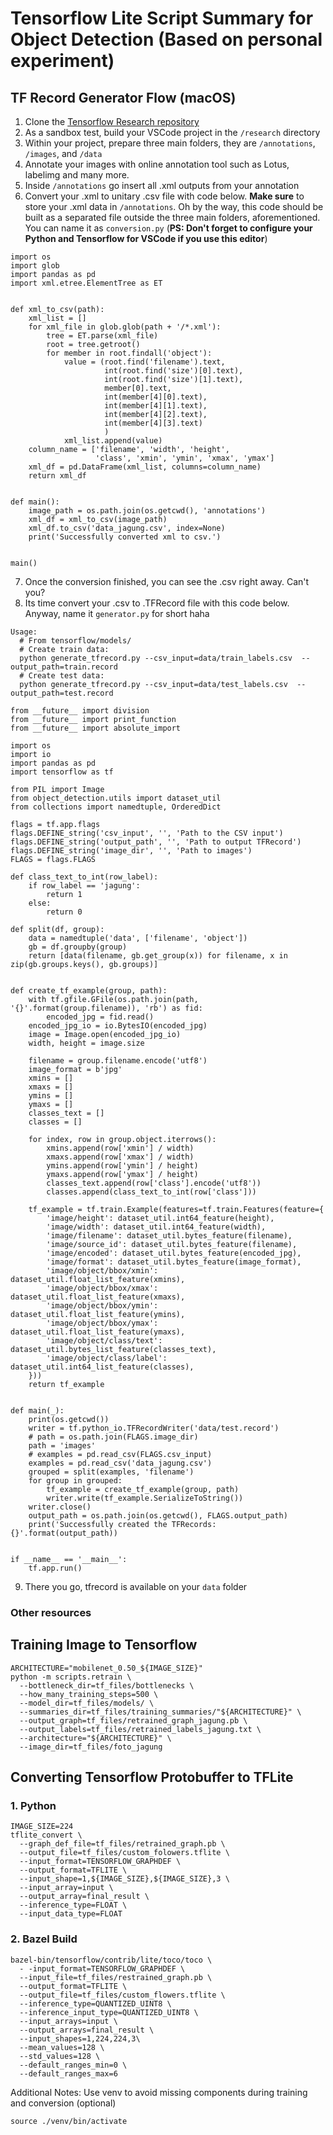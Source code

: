 # Tensorflow Lite Script Summary for Object Detection (Based on personal experiment)

## TF Record Generator Flow (macOS)
1. Clone the [Tensorflow Research repository](https://github.com/tensorflow/models)<br>
2. As a sandbox test, build your VSCode project in the ```/research``` directory
3. Within your project, prepare three main folders, they are ```/annotations```, ```/images```, and ```/data```
4. Annotate your images with online annotation tool such as Lotus, labelimg and many more.
5. Inside ```/annotations``` go insert all .xml outputs from your annotation
6. Convert your .xml to unitary .csv file with code below. <b>Make sure</b> to store your .xml data in ```/annotations```. Oh by the way, this code should be built as a separated file outside the three main folders, aforementioned. You can name it as ```conversion.py``` (<b>PS: Don't forget to configure your Python and Tensorflow for VSCode if you use this editor</b>)
```
import os
import glob
import pandas as pd
import xml.etree.ElementTree as ET


def xml_to_csv(path):
    xml_list = []
    for xml_file in glob.glob(path + '/*.xml'):
        tree = ET.parse(xml_file)
        root = tree.getroot()
        for member in root.findall('object'):
            value = (root.find('filename').text,
                     int(root.find('size')[0].text),
                     int(root.find('size')[1].text),
                     member[0].text,
                     int(member[4][0].text),
                     int(member[4][1].text),
                     int(member[4][2].text),
                     int(member[4][3].text)
                     )
            xml_list.append(value)
    column_name = ['filename', 'width', 'height',
                   'class', 'xmin', 'ymin', 'xmax', 'ymax']
    xml_df = pd.DataFrame(xml_list, columns=column_name)
    return xml_df


def main():
    image_path = os.path.join(os.getcwd(), 'annotations')
    xml_df = xml_to_csv(image_path)
    xml_df.to_csv('data_jagung.csv', index=None)
    print('Successfully converted xml to csv.')


main()
```
7. Once the conversion finished, you can see the .csv right away. Can't you?
8. Its time convert your .csv to .TFRecord file with this code below. Anyway, name it ```generator.py``` for short haha
```
Usage:
  # From tensorflow/models/
  # Create train data:
  python generate_tfrecord.py --csv_input=data/train_labels.csv  --output_path=train.record
  # Create test data:
  python generate_tfrecord.py --csv_input=data/test_labels.csv  --output_path=test.record

from __future__ import division
from __future__ import print_function
from __future__ import absolute_import

import os
import io
import pandas as pd
import tensorflow as tf

from PIL import Image
from object_detection.utils import dataset_util
from collections import namedtuple, OrderedDict

flags = tf.app.flags
flags.DEFINE_string('csv_input', '', 'Path to the CSV input')
flags.DEFINE_string('output_path', '', 'Path to output TFRecord')
flags.DEFINE_string('image_dir', '', 'Path to images')
FLAGS = flags.FLAGS

def class_text_to_int(row_label):
    if row_label == 'jagung':
        return 1
    else:
        return 0
       
def split(df, group):
    data = namedtuple('data', ['filename', 'object'])
    gb = df.groupby(group)
    return [data(filename, gb.get_group(x)) for filename, x in zip(gb.groups.keys(), gb.groups)]


def create_tf_example(group, path):
    with tf.gfile.GFile(os.path.join(path, '{}'.format(group.filename)), 'rb') as fid:
        encoded_jpg = fid.read()
    encoded_jpg_io = io.BytesIO(encoded_jpg)
    image = Image.open(encoded_jpg_io)
    width, height = image.size

    filename = group.filename.encode('utf8')
    image_format = b'jpg'
    xmins = []
    xmaxs = []
    ymins = []
    ymaxs = []
    classes_text = []
    classes = []

    for index, row in group.object.iterrows():
        xmins.append(row['xmin'] / width)
        xmaxs.append(row['xmax'] / width)
        ymins.append(row['ymin'] / height)
        ymaxs.append(row['ymax'] / height)
        classes_text.append(row['class'].encode('utf8'))
        classes.append(class_text_to_int(row['class']))

    tf_example = tf.train.Example(features=tf.train.Features(feature={
        'image/height': dataset_util.int64_feature(height),
        'image/width': dataset_util.int64_feature(width),
        'image/filename': dataset_util.bytes_feature(filename),
        'image/source_id': dataset_util.bytes_feature(filename),
        'image/encoded': dataset_util.bytes_feature(encoded_jpg),
        'image/format': dataset_util.bytes_feature(image_format),
        'image/object/bbox/xmin': dataset_util.float_list_feature(xmins),
        'image/object/bbox/xmax': dataset_util.float_list_feature(xmaxs),
        'image/object/bbox/ymin': dataset_util.float_list_feature(ymins),
        'image/object/bbox/ymax': dataset_util.float_list_feature(ymaxs),
        'image/object/class/text': dataset_util.bytes_list_feature(classes_text),
        'image/object/class/label': dataset_util.int64_list_feature(classes),
    }))
    return tf_example


def main(_):    
    print(os.getcwd())
    writer = tf.python_io.TFRecordWriter('data/test.record')
    # path = os.path.join(FLAGS.image_dir)
    path = 'images'
    # examples = pd.read_csv(FLAGS.csv_input)
    examples = pd.read_csv('data_jagung.csv')
    grouped = split(examples, 'filename')
    for group in grouped:
        tf_example = create_tf_example(group, path)
        writer.write(tf_example.SerializeToString())
    writer.close()
    output_path = os.path.join(os.getcwd(), FLAGS.output_path)
    print('Successfully created the TFRecords: {}'.format(output_path))


if __name__ == '__main__':
    tf.app.run()
```
9. There you go, tfrecord is available on your ```data``` folder

### Other resources

## Training Image to Tensorflow
```IMAGE_SIZE=224
ARCHITECTURE="mobilenet_0.50_${IMAGE_SIZE}"
python -m scripts.retrain \
  --bottleneck_dir=tf_files/bottlenecks \
  --how_many_training_steps=500 \
  --model_dir=tf_files/models/ \
  --summaries_dir=tf_files/training_summaries/"${ARCHITECTURE}" \
  --output_graph=tf_files/retrained_graph_jagung.pb \
  --output_labels=tf_files/retrained_labels_jagung.txt \
  --architecture="${ARCHITECTURE}" \
  --image_dir=tf_files/foto_jagung
```
## Converting Tensorflow Protobuffer to TFLite 
### 1. Python
```
IMAGE_SIZE=224
tflite_convert \
  --graph_def_file=tf_files/retrained_graph.pb \
  --output_file=tf_files/custom_folowers.tflite \
  --input_format=TENSORFLOW_GRAPHDEF \
  --output_format=TFLITE \
  --input_shape=1,${IMAGE_SIZE},${IMAGE_SIZE},3 \
  --input_array=input \
  --output_array=final_result \
  --inference_type=FLOAT \
  --input_data_type=FLOAT
```
### 2. Bazel Build
```
bazel-bin/tensorflow/contrib/lite/toco/toco \
  - -input_format=TENSORFLOW_GRAPHDEF \
  --input_file=tf_files/restrained_graph.pb \
  --output_format=TFLITE \
  --output_file=tf_files/custom_flowers.tflite \
  --inference_type=QUANTIZED_UINT8 \
  --inference_input_type=QUANTIZED_UINT8 \
  --input_arrays=input \
  --output_arrays=final_result \
  --input_shapes=1,224,224,3\
  --mean_values=128 \
  --std_values=128 \
  --default_ranges_min=0 \
  --default_ranges_max=6
  ```

Additional Notes: Use venv to avoid missing components during training and conversion (optional)
```
source ./venv/bin/activate
```
